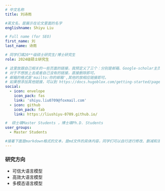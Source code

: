```yaml
---
# 中文名称
title: 刘诗雨

#英文名，是展示在论文里面的名字
englishname: Shiyu Liu

# Full name (for SEO)
first_name: 刘
last_name: 诗雨

# 同学们填20**级硕士研究生/博士研究生
role: 2024级硕士研究生

# 这里放跟自己相关的一些页面的链接，我预定义了三个：分别是邮箱、Google-scholar主页和github主页
# 对于不想放上去或者自己没有的链接，直接删除即可。
# 邮箱的格式是'mailto:你的邮箱',其他的放相应链接即可。
# 如果想添加其他链接，可以到 https://docs.hugoblox.com/getting-started/page-builder/#icons 上去找图标，或者直接放在下面的详细介绍上
social:
  - icon: envelope
    icon_pack: fas
    link: 'shiyu.liu0709@foxmail.com'
  - icon: github
    icon_pack: fab
    link: https://liushiyu-0709.github.io/

#  硕士填Master Students ，博士填Ph.D. Students
user_groups:
  - Master Students

#接着下面是markdown格式的文本，是md文件的具体内容，同学们可以自行进行修改、删减和添加
---
```

<!-- 以下内容一定要遵循markdown语法 -->
<!-- ###代表的是以三级标题的形式展示后面的文本，* 代表以列表的形式展示后面的文本-->

<!-- 这里可以先放一段简要自我介绍或者是自己想要放上去的一些链接 ，不想放的话也可以删了-->


### 研究方向
* 可信大语言模型 
* 高效大语言模型 
* 多模态语言模型 

<!-- 可以放校内外的一些荣誉，包括荣誉称号、奖学金、企业未来之星等等 -->


